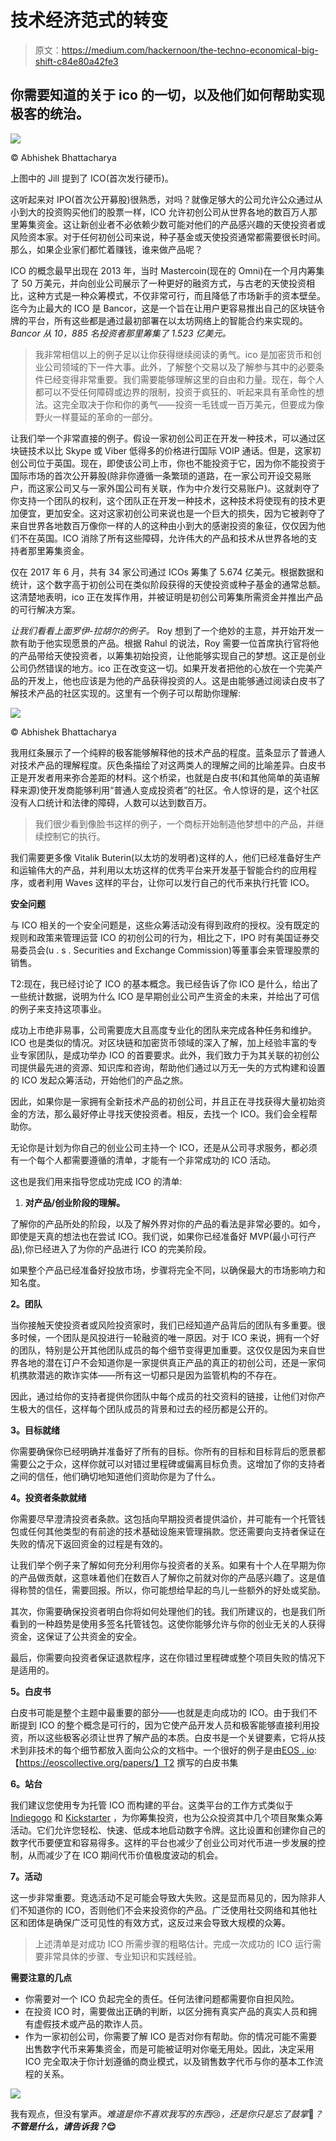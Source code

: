 # 技术经济范式的转变

> 原文：<https://medium.com/hackernoon/the-techno-economical-big-shift-c84e80a42fe3>

## 你需要知道的关于 ico 的一切，以及他们如何帮助实现极客的统治。

![](img/3a9ec18c780a6dc5464f2070a18bdd85.png)

© Abhishek Bhattacharya

上图中的 Jill 提到了 ICO(首次发行硬币)。

这听起来对 IPO(首次公开募股)很熟悉，对吗？就像足够大的公司允许公众通过从小到大的投资购买他们的股票一样，ICO 允许初创公司从世界各地的数百万人那里筹集资金。这让新创业者不必依赖少数可能对他们的产品感兴趣的天使投资者或风险资本家。对于任何初创公司来说，种子基金或天使投资通常都需要很长时间。那么，如果企业家们都忙着赚钱，谁来做产品呢？

ICO 的概念最早出现在 2013 年，当时 Mastercoin(现在的 Omni)在一个月内筹集了 50 万美元，并向创业公司展示了一种更好的融资方式，与古老的天使投资相比，这种方式是一种众筹模式，不仅非常可行，而且降低了市场新手的资本壁垒。迄今为止最大的 ICO 是 Bancor，这是一个旨在让用户更容易推出自己的区块链令牌的平台，所有这些都是通过最初部署在以太坊网络上的智能合约来实现的。 *Bancor 从 10，885 名投资者那里筹集了 1.523 亿美元。*

> 我非常相信以上的例子足以让你获得继续阅读的勇气。ico 是加密货币和创业公司领域的下一件大事。此外，了解整个交易以及了解参与其中的必要条件已经变得非常重要。我们需要能够理解这里的自由和力量。现在，每个人都可以不受任何障碍或边界的限制，投资于疯狂的、听起来具有革命性的想法。这完全取决于你和你的勇气——投资一毛钱或一百万美元，但要成为像野火一样蔓延的革命的一部分。

让我们举一个非常直接的例子。假设一家初创公司正在开发一种技术，可以通过区块链技术以比 Skype 或 Viber 低得多的价格进行国际 VOIP 通话。但是，这家初创公司位于英国。现在，即使该公司上市，你也不能投资于它，因为你不能投资于国际市场的首次公开募股(除非你遵循一条繁琐的道路，在一家公司开设交易账户，而这家公司又与一家外国公司有关联，作为中介发行交易账户)。这就剥夺了你支持一个团队的权利，这个团队正在开发一种技术，这种技术将使现有的技术更加便宜，更加安全。这对这家初创公司来说也是一个巨大的损失，因为它被剥夺了来自世界各地数百万像你一样的人的这种由小到大的感谢投资的象征，仅仅因为他们不在英国。ICO 消除了所有这些障碍，允许伟大的产品和技术从世界各地的支持者那里筹集资金。

仅在 2017 年 6 月，共有 34 家公司通过 ICOs 筹集了 5.674 亿美元。根据数据和统计，这个数字高于初创公司在类似阶段获得的天使投资或种子基金的通常总额。这清楚地表明，ico 正在发挥作用，并被证明是初创公司筹集所需资金并推出产品的可行解决方案。

*让我们看看上面罗伊-拉胡尔的例子。* Roy 想到了一个绝妙的主意，并开始开发一款有助于他实现愿景的产品。根据 Rahul 的说法，Roy 需要一位首席执行官将他的产品带给天使投资者，以筹集初始投资，让他能够实现自己的梦想。这正是创业公司仍然错误的地方。ico 正在改变这一切。如果开发者把他的心放在一个完美产品的开发上，他也应该是为他的产品获得投资的人。这是由能够通过阅读白皮书了解技术产品的社区实现的。这里有一个例子可以帮助你理解:

![](img/56afaa8edd4144cfe03c8fdc4e64f856.png)

© Abhishek Bhattacharya

我用红条展示了一个纯粹的极客能够解释他的技术产品的程度。蓝条显示了普通人对技术产品的理解程度。灰色条描绘了对这两类人的理解之间的比喻差异。白皮书正是开发者用来弥合差距的材料。这个桥梁，也就是白皮书(和其他简单的英语解释来源)使开发商能够利用“普通人变成投资者”的社区。令人惊讶的是，这个社区没有人口统计和法律的障碍，人数可以达到数百万。

> 我们很少看到像脸书这样的例子，一个商标开始制造他梦想中的产品，并继续控制它的执行。

我们需要更多像 Vitalik Buterin(以太坊的发明者)这样的人，他们已经准备好生产和运输伟大的产品，并利用以太坊这样的优秀平台来开发基于智能合约的应用程序，或者利用 Waves 这样的平台，让你可以发行自己的代币来执行托管 ICO。

**安全问题**

与 ICO 相关的一个安全问题是，这些众筹活动没有得到政府的授权。没有既定的规则和政策来管理运营 ICO 的初创公司的行为，相比之下，IPO 时有美国证券交易委员会(u . s . Securities and Exchange Commission)等董事会来管理股票的销售。

T2:现在，我已经讨论了 ICO 的基本概念。我已经告诉了你 ICO 是什么，给出了一些统计数据，说明为什么 ICO 是早期创业公司产生资金的未来，并给出了可信的例子来支持这项事业。

成功上市绝非易事，公司需要庞大且高度专业化的团队来完成各种任务和维护。ICO 也是类似的情况。对区块链和加密货币领域的深入了解，加上经验丰富的专业专家团队，是成功举办 ICO 的首要要求。此外，我们致力于为其关联的初创公司提供最先进的资源、知识库和咨询，帮助他们通过以万无一失的方式构建和设置的 ICO 发起众筹活动，开始他们的产品之旅。

因此，如果你是一家拥有全新技术产品的初创公司，并且正在寻找获得大量初始资金的方法，那么最好停止寻找天使投资者。相反，去找一个 ICO。我们会全程帮助你。

无论你是计划为你自己的创业公司主持一个 ICO，还是从公司寻求服务，都必须有一个每个人都需要遵循的清单，才能有一个非常成功的 ICO 活动。

这也是我们用来指导您成功完成 ICO 的清单:

1.  **对产品/创业阶段的理解。**

了解你的产品所处的阶段，以及了解外界对你的产品的看法是非常必要的。如今，即使是天真的想法也在尝试 ICO。我们说，如果你已经准备好 MVP(最小可行产品),你已经进入了为你的产品进行 ICO 的完美阶段。

如果整个产品已经准备好投放市场，步骤将完全不同，以确保最大的市场影响力和知名度。

**2。团队**

当你接触天使投资者或风险投资家时，我们已经知道产品背后的团队有多重要。很多时候，一个团队是风投进行一轮融资的唯一原因。对于 ICO 来说，拥有一个好的团队，特别是公开其他团队成员的每个细节变得更加重要。这仅仅是因为来自世界各地的潜在订户不会知道你是一家提供真正产品的真正的初创公司，还是一家伺机携款潜逃的欺诈实体——所有这一切都只是因为监管机构的不存在。

因此，通过给你的支持者提供你团队中每个成员的社交资料的链接，让他们对你产生极大的信任，这样每个团队成员的背景和过去的经历都是公开的。

**3。目标就绪**

你需要确保你已经明确并准备好了所有的目标。你所有的目标和目标背后的愿景都需要公之于众，这样你就可以对错过里程碑或偏离目标负责。这增加了你的支持者之间的信任，他们确切地知道他们资助你是为了什么。

**4。投资者条款就绪**

你需要尽早澄清投资者条款。这包括向早期投资者提供溢价，并可能有一个托管钱包或任何其他类型的有前途的技术基础设施来管理捐款。您还需要向支持者保证在失败的情况下返回资金的过程是有效的。

让我们举个例子来了解如何充分利用你与投资者的关系。如果有十个人在早期为你的产品做贡献，这意味着他们在数百人了解你之前就对你的产品感兴趣了。这是值得称赞的信任，需要回报。所以，你可能想给早起的鸟儿一些额外的好处或奖励。

其次，你需要确保投资者明白你将如何处理他们的钱。我们所建议的，也是我们所看到的一种趋势是使用多签名托管钱包。这使你能够允许与你的创业无关的人获得资金，这保证了公共资金的安全。

最后，你需要向投资者保证退款程序，这在你错过里程碑或整个项目失败的情况下是适用的。

**5。白皮书**

白皮书可能是整个主题中最重要的部分——也就是走向成功的 ICO。由于我们不断提到 ICO 的整个概念是可行的，因为它使产品开发人员和极客能够直接利用投资，所以这些极客必须让世界了解产品的本质。白皮书是一个关键要素，它将从技术到非技术的每个细节都放入面向公众的文档中。一个很好的例子是由[EOS . io](https://eos.io/):【https://eoscollective.org/papers/】T2 撰写的白皮书集

**6。站台**

我们建议您使用专为托管 ICO 而构建的平台。这类平台的工作方式类似于 [Indiegogo](https://www.indiegogo.com/) 和 [Kickstarter](https://www.kickstarter.com/) ，为你筹集投资，也为公众投资其中几个项目聚集众筹活动。它们允许您轻松、快速、低成本地启动数字令牌。这比设置和创建你自己的数字代币要便宜和容易得多。这样的平台也减少了创业公司对代币进一步发展的控制，从而减少了在 ICO 期间代币价值极度波动的机会。

**7。活动**

这一步非常重要。竞选活动不足可能会导致大失败。这是显而易见的，因为除非人们不知道你的 ICO，否则他们不会来投资你的产品。广泛使用社交网络和其他社区和团体是确保广泛可见性的有效方式，这反过来会导致大规模的众筹。

> 上述清单是对成功 ICO 所需步骤的粗略估计。完成一次成功的 ICO 运行需要非常具体的步骤、专业知识和实践经验。

**需要注意的几点**

*   你需要对一个 ICO 负起完全的责任。任何法律问题都需要你自担风险。
*   在投资 ICO 时，需要做出正确的判断，以区分拥有真实产品的真实人员和拥有虚假技术或产品的欺诈人员。
*   作为一家初创公司，你需要了解 ICO 是否对你有帮助。你的情况可能不需要出售数字代币来筹集资金，而是可能被证明对你毫无用处。因此，决定采用 ICO 完全取决于你计划遵循的商业模式，以及销售数字代币与你的基本工作流程的关系。

![](img/d51e3ebe916d1fd12921166427da2def.png)

我有观点，但没有掌声。*难道是你不喜欢我写的东西*😢*，还是你只是忘了鼓掌*🤔*？* ***不管是什么，请告诉我？*😌**